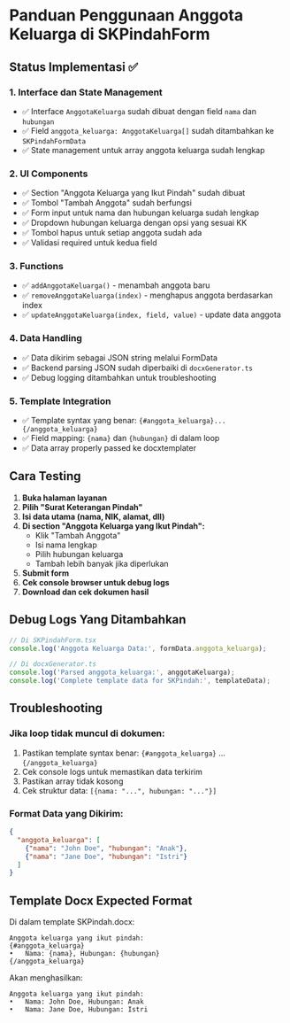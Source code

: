 # Panduan Penggunaan Anggota Keluarga di SKPindahForm

## Status Implementasi ✅

### 1. Interface dan State Management
- ✅ Interface `AnggotaKeluarga` sudah dibuat dengan field `nama` dan `hubungan`
- ✅ Field `anggota_keluarga: AnggotaKeluarga[]` sudah ditambahkan ke `SKPindahFormData`
- ✅ State management untuk array anggota keluarga sudah lengkap

### 2. UI Components
- ✅ Section "Anggota Keluarga yang Ikut Pindah" sudah dibuat
- ✅ Tombol "Tambah Anggota" sudah berfungsi
- ✅ Form input untuk nama dan hubungan keluarga sudah lengkap
- ✅ Dropdown hubungan keluarga dengan opsi yang sesuai KK
- ✅ Tombol hapus untuk setiap anggota sudah ada
- ✅ Validasi required untuk kedua field

### 3. Functions
- ✅ `addAnggotaKeluarga()` - menambah anggota baru
- ✅ `removeAnggotaKeluarga(index)` - menghapus anggota berdasarkan index  
- ✅ `updateAnggotaKeluarga(index, field, value)` - update data anggota

### 4. Data Handling
- ✅ Data dikirim sebagai JSON string melalui FormData
- ✅ Backend parsing JSON sudah diperbaiki di `docxGenerator.ts`
- ✅ Debug logging ditambahkan untuk troubleshooting

### 5. Template Integration
- ✅ Template syntax yang benar: `{#anggota_keluarga}...{/anggota_keluarga}`
- ✅ Field mapping: `{nama}` dan `{hubungan}` di dalam loop
- ✅ Data array properly passed ke docxtemplater

## Cara Testing

1. **Buka halaman layanan**
2. **Pilih "Surat Keterangan Pindah"**
3. **Isi data utama (nama, NIK, alamat, dll)**
4. **Di section "Anggota Keluarga yang Ikut Pindah":**
   - Klik "Tambah Anggota"
   - Isi nama lengkap
   - Pilih hubungan keluarga
   - Tambah lebih banyak jika diperlukan
5. **Submit form**
6. **Cek console browser untuk debug logs**
7. **Download dan cek dokumen hasil**

## Debug Logs Yang Ditambahkan

```javascript
// Di SKPindahForm.tsx
console.log('Anggota Keluarga Data:', formData.anggota_keluarga);

// Di docxGenerator.ts  
console.log('Parsed anggota_keluarga:', anggotaKeluarga);
console.log('Complete template data for SKPindah:', templateData);
```

## Troubleshooting

### Jika loop tidak muncul di dokumen:
1. Pastikan template syntax benar: `{#anggota_keluarga}` ... `{/anggota_keluarga}`
2. Cek console logs untuk memastikan data terkirim
3. Pastikan array tidak kosong
4. Cek struktur data: `[{nama: "...", hubungan: "..."}]`

### Format Data yang Dikirim:
```json
{
  "anggota_keluarga": [
    {"nama": "John Doe", "hubungan": "Anak"},
    {"nama": "Jane Doe", "hubungan": "Istri"}
  ]
}
```

## Template Docx Expected Format

Di dalam template SKPindah.docx:
```
Anggota keluarga yang ikut pindah:
{#anggota_keluarga}
•	Nama: {nama}, Hubungan: {hubungan}
{/anggota_keluarga}
```

Akan menghasilkan:
```
Anggota keluarga yang ikut pindah:
•	Nama: John Doe, Hubungan: Anak
•	Nama: Jane Doe, Hubungan: Istri
```
